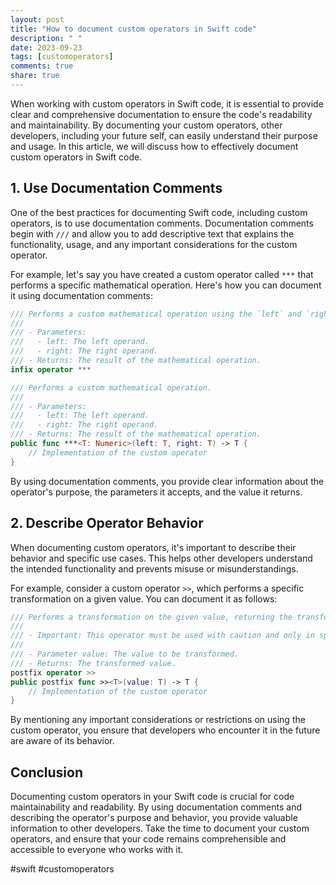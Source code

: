 ```yaml
---
layout: post
title: "How to document custom operators in Swift code"
description: " "
date: 2023-09-23
tags: [customoperators]
comments: true
share: true
---
```


When working with custom operators in Swift code, it is essential to provide clear and comprehensive documentation to ensure the code's readability and maintainability. By documenting your custom operators, other developers, including your future self, can easily understand their purpose and usage. In this article, we will discuss how to effectively document custom operators in Swift code.

## 1. Use Documentation Comments

One of the best practices for documenting Swift code, including custom operators, is to use documentation comments. Documentation comments begin with `///` and allow you to add descriptive text that explains the functionality, usage, and any important considerations for the custom operator.

For example, let's say you have created a custom operator called `***` that performs a specific mathematical operation. Here's how you can document it using documentation comments:

```swift
/// Performs a custom mathematical operation using the `left` and `right` operands.
///
/// - Parameters:
///   - left: The left operand.
///   - right: The right operand.
/// - Returns: The result of the mathematical operation.
infix operator ***

/// Performs a custom mathematical operation.
///
/// - Parameters:
///   - left: The left operand.
///   - right: The right operand.
/// - Returns: The result of the mathematical operation.
public func ***<T: Numeric>(left: T, right: T) -> T {
    // Implementation of the custom operator
}
```

By using documentation comments, you provide clear information about the operator's purpose, the parameters it accepts, and the value it returns.

## 2. Describe Operator Behavior

When documenting custom operators, it's important to describe their behavior and specific use cases. This helps other developers understand the intended functionality and prevents misuse or misunderstandings.

For example, consider a custom operator `>>`, which performs a specific transformation on a given value. You can document it as follows:

```swift
/// Performs a transformation on the given value, returning the transformed value.
///
/// - Important: This operator must be used with caution and only in specific cases.
///
/// - Parameter value: The value to be transformed.
/// - Returns: The transformed value.
postfix operator >>
public postfix func >><T>(value: T) -> T {
    // Implementation of the custom operator
}
```

By mentioning any important considerations or restrictions on using the custom operator, you ensure that developers who encounter it in the future are aware of its behavior.

## Conclusion

Documenting custom operators in your Swift code is crucial for code maintainability and readability. By using documentation comments and describing the operator's purpose and behavior, you provide valuable information to other developers. Take the time to document your custom operators, and ensure that your code remains comprehensible and accessible to everyone who works with it.

#swift #customoperators
